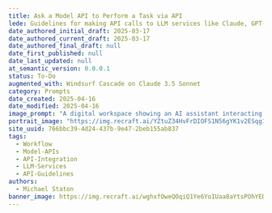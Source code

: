 ```yaml
---
title: Ask a Model API to Perform a Task via API
lede: Guidelines for making API calls to LLM services like Claude, GPT-4, and Groq
date_authored_initial_draft: 2025-03-17
date_authored_current_draft: 2025-03-17
date_authored_final_draft: null
date_first_published: null
date_last_updated: null
at_semantic_version: 0.0.0.1
status: To-Do
augmented_with: Windsurf Cascade on Claude 3.5 Sonnet
category: Prompts
date_created: 2025-04-16
date_modified: 2025-04-16
image_prompt: "A digital workspace showing an AI assistant interacting with multiple model APIs, sending and receiving data. Visuals include floating API icons, code snippets, and a glowing neural network, symbolizing seamless integration and intelligent automation."
portrait_image: "https://img.recraft.ai/YZtuZ34HvFrDIOFS1N56gYK1v2ESqg1uzTA14EMdY1U/rs:fit:1024:1820:0/raw:1/plain/abs://external/images/df3e789b-adf1-4ef2-b00d-6e8bd1fee6a0"
site_uuid: 766bbc39-4d24-437b-9e47-2beb155ab837
tags:
  - Workflow
  - Model-APIs
  - API-Integration
  - LLM-Services
  - API-Guidelines
authors:
  - Michael Staton
banner_image: https://img.recraft.ai/wghxfOweQOqiQ1Ye6YoIUaa8aYtsPOhYEDYL9efbV3U/rs:fit:1024:2048:0/raw:1/plain/abs://external/images/493ee04a-7e49-4074-a05f-9e02bdb18ef0
---
```


